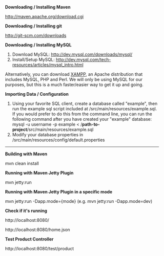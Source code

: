**Downloading / Installing Maven**

http://maven.apache.org/download.cgi

**Downloading / Installing git**

http://git-scm.com/downloads


**Downloading / Installing MySQL**

1. Download MySQL: http://dev.mysql.com/downloads/mysql/
2. Install/Setup MySQL: http://dev.mysql.com/tech-resources/articles/mysql_intro.html

Alternatively, you can download <a href="http://www.apachefriends.org/en/xampp.html">XAMPP</a>, an Apache distribution that includes MySQL, PHP and Perl.  We will only be using MySQL for our purposes, but this is a much faster/easier way to get it up and going.

**Importing Data / Configuration**

1. Using your favorite SQL client, create a database called "example", then run the example sql script included at /src/main/resources/example.sql.  If you would prefer to do this from the command line, you can run the following command after you have created your "example" database: mysql -u username -p example < /**path-to-project**/src/main/resources/example.sql
2. Modify your database properties in /src/main/resources/config/default.properties

****

**Building with Maven**

mvn clean install

**Running with Maven Jetty Plugin**

mvn jetty:run

**Running with Maven Jetty Plugin in a specific mode**

mvn jetty:run -Dapp.mode={mode} (e.g. mvn jetty:run -Dapp.mode=dev)

**Check if it's running**

http://localhost:8080/

http://localhost:8080/home.json

**Test Product Controller**

http://localhost:8080/test/product

